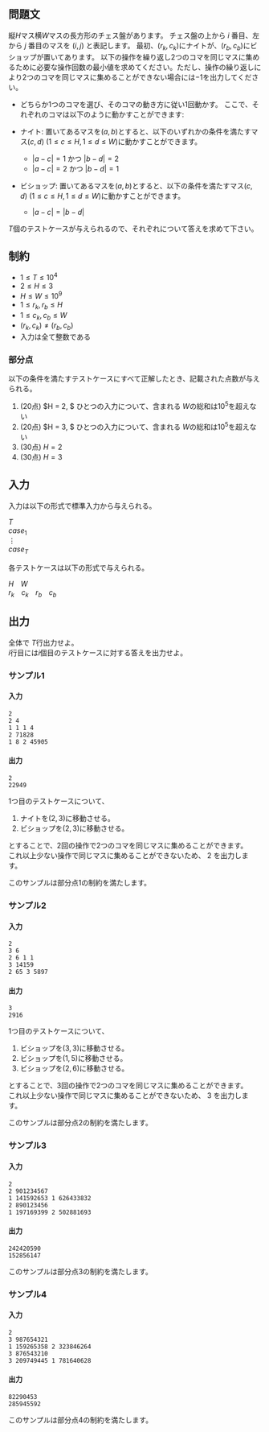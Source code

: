 ## 問題文

縦$H$マス横$W$マスの長方形のチェス盤があります。
チェス盤の上から $i$ 番目、左から $j$ 番目のマスを $(i, j)$ と表記します。
最初、$(r_k, c_k)$にナイトが、$(r_b, c_b)$にビショップが置いてあります。
以下の操作を繰り返し$2$つのコマを同じマスに集めるために必要な操作回数の最小値を求めてください。ただし、操作の繰り返しにより$2$つのコマを同じマスに集めることができない場合には$-1$を出力してください。
- どちらか$1$つのコマを選び、そのコマの動き方に従い$1$回動かす。
ここで、それぞれのコマは以下のように動かすことができます: 

- ナイト: 置いてあるマスを$(a, b)$とすると、以下のいずれかの条件を満たすマス$(c, d)~(1 \leq c \leq H, 1 \leq d \leq W)$に動かすことができます。
    - $|a-c|=1$ かつ $|b-d|=2$ 
    - $|a-c|=2$ かつ $|b-d|=1$ 
- ビショップ: 置いてあるマスを$(a, b)$とすると、以下の条件を満たすマス$(c, d)~(1 \leq c \leq H, 1 \leq d \leq W)$に動かすことができます。
    - $|a-c|=|b-d|$

$T$個のテストケースが与えられるので、それぞれについて答えを求めて下さい。

## 制約
- $1 \leq T \leq 10^4$
- $2 \leq H \leq 3$
- $H \leq W \leq 10^9$
- $1 \leq r_k, r_b \leq H$
- $1 \leq c_k, c_b \leq W$
- $(r_k, c_k) \ne (r_b, c_b)$
- 入力は全て整数である

### 部分点

以下の条件を満たすテストケースにすべて正解したとき、記載された点数が与えられる。
1. (20点) $H = 2, $ ひとつの入力について、含まれる $W$の総和は$10^5$を超えない
1. (20点) $H = 3, $ ひとつの入力について、含まれる $W$の総和は$10^5$を超えない
1. (30点) $H = 2$
1. (30点) $H = 3$

## 入力

入力は以下の形式で標準入力から与えられる。

<div class="code-math">

$T$  
$case_1$  
$\vdots$  
$case_T$
</div>

各テストケースは以下の形式で与えられる。

<div class="code-math">

$H$&emsp;$W$  
$r_k$&emsp;$c_k$&emsp;$r_b$&emsp;$c_b$
</div>

## 出力
全体で $T$行出力せよ。  
$i$行目には$i$個目のテストケースに対する答えを出力せよ。

### サンプル1
#### 入力
```
2
2 4
1 1 1 4
2 71828
1 8 2 45905
```

#### 出力

```
2
22949
```
1つ目のテストケースについて、
1. ナイトを$(2, 3)$に移動させる。
1. ビショップを$(2, 3)$に移動させる。

とすることで、$2$回の操作で$2$つのコマを同じマスに集めることができます。  
これ以上少ない操作で同じマスに集めることができないため、 $2$ を出力します。 

このサンプルは部分点1の制約を満たします。

### サンプル2
#### 入力
```
2
3 6
2 6 1 1
3 14159
2 65 3 5897
```

#### 出力

```
3
2916
```
1つ目のテストケースについて、
1. ビショップを$(3, 3)$に移動させる。
1. ビショップを$(1, 5)$に移動させる。
1. ビショップを$(2, 6)$に移動させる。

とすることで、$3$回の操作で$2$つのコマを同じマスに集めることができます。  
これ以上少ない操作で同じマスに集めることができないため、 $3$ を出力します。  

このサンプルは部分点2の制約を満たします。

### サンプル3
#### 入力
```
2
2 901234567
1 141592653 1 626433832
2 890123456
1 197169399 2 502881693
```

#### 出力

```
242420590
152856147
```
このサンプルは部分点3の制約を満たします。

### サンプル4
#### 入力
```
2
3 987654321
1 159265358 2 323846264
3 876543210
3 209749445 1 781640628
```

#### 出力

```
82290453
285945592
```
このサンプルは部分点4の制約を満たします。
